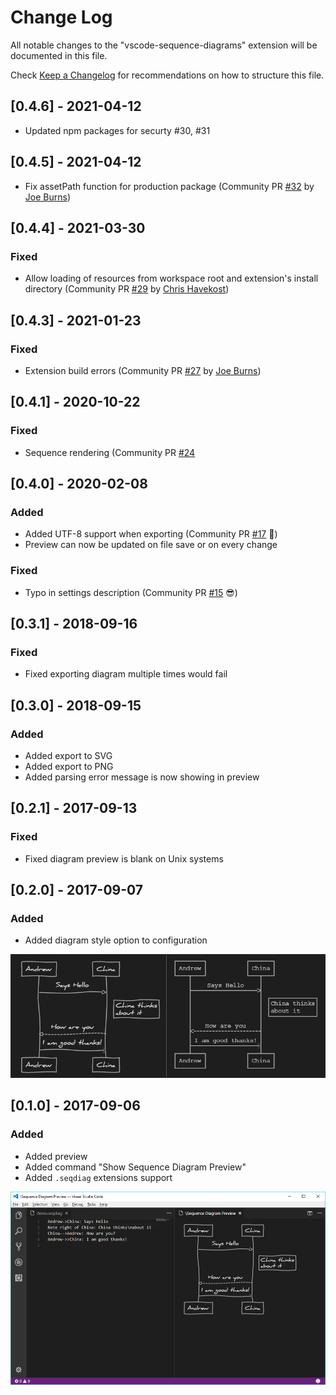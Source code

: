 # Change Log

All notable changes to the "vscode-sequence-diagrams" extension will be documented in this file.

Check [Keep a Changelog](http://keepachangelog.com/) for recommendations on how to structure this file.

## [0.4.6] - 2021-04-12

- Updated npm packages for securty #30, #31

## [0.4.5] - 2021-04-12

- Fix assetPath function for production package (Community PR [#32](https://github.com/AleksandarDev/vscode-sequence-diagrams/pull/32) by [Joe Burns](https://github.com/JoeMcB))

## [0.4.4] - 2021-03-30

### Fixed

- Allow loading of resources from workspace root and extension's install directory (Community PR [#29](https://github.com/AleksandarDev/vscode-sequence-diagrams/pull/29) by [Chris Havekost](https://github.com/chrishavekost))

## [0.4.3] - 2021-01-23

### Fixed 

- Extension build errors (Community PR [#27](https://github.com/AleksandarDev/vscode-sequence-diagrams/pull/27) by [Joe Burns](https://github.com/JoeMcB))

## [0.4.1] - 2020-10-22

### Fixed 

- Sequence rendering (Community PR [#24](https://github.com/AleksandarDev/vscode-sequence-diagrams/pull/24)

## [0.4.0] - 2020-02-08

### Added

- Added UTF-8 support when exporting (Community PR [#17](https://github.com/AleksandarDev/vscode-sequence-diagrams/pull/17) 🚀)
- Preview can now be updated on file save or on every change

### Fixed

- Typo in settings description (Community PR [#15](https://github.com/AleksandarDev/vscode-sequence-diagrams/pull/15) 😎)

## [0.3.1] - 2018-09-16

### Fixed

- Fixed exporting diagram multiple times would fail

## [0.3.0] - 2018-09-15

### Added

- Added export to SVG
- Added export to PNG
- Added parsing error message is now showing in preview

## [0.2.1] - 2017-09-13

### Fixed

- Fixed diagram preview is blank on Unix systems

## [0.2.0] - 2017-09-07

### Added

- Added diagram style option to configuration

![v0.2.0 Perview Screenshot](images/Demo0.2.0.png)

## [0.1.0] - 2017-09-06

### Added

- Added preview
- Added command "Show Sequence Diagram Preview"
- Added `.seqdiag` extensions support

![v0.1.0 Preview Screenshot](images/Demo0.1.0.png)
